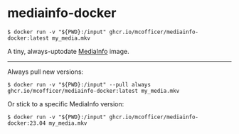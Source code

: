 # mediainfo-docker

```shell
$ docker run -v "${PWD}:/input" ghcr.io/mcofficer/mediainfo-docker:latest my_media.mkv
```

A tiny, always-uptodate [MediaInfo](https://mediaarea.net/en/MediaInfo) image.

---

Always pull new versions:
```shell
$ docker run -v "${PWD}:/input" --pull always ghcr.io/mcofficer/mediainfo-docker:latest my_media.mkv
```

Or stick to a specific MediaInfo version:
```shell
$ docker run -v "${PWD}:/input" ghcr.io/mcofficer/mediainfo-docker:23.04 my_media.mkv
```
